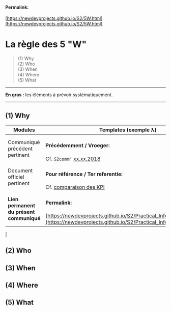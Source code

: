 <link rel="stylesheet" href="S2.css">

#### Permalink:
[https://newdevprojects.github.io/S2/5W.html](https://newdevprojects.github.io/S2/5W.html)
# La règle des 5 "W"

> (1) Why  
> (2) Who  
> (3) When  
> (4) Where  
> (5) What

----

<b>En gras :</b> les éléments à prévoir systématiquement.

---

## (1) Why

| Modules | Templates (exemple &lambda;) |
| --- | --- |
| Communiqué précédent pertinent | <h4>Précédemment / Vroeger:</h4>Cf. `S2comm'` [xx.xx.2018]() |
| Document officiel pertinent | <h4>Pour référence / Ter referentie:</h4>Cf. [comparaison des KPI](https://newdevprojects.github.io/S2/Comp_KPI.html) |
| <b>Lien permanent du présent communiqué</b> | <h4>Permalink:</h4>[https://newdevprojects.github.io/S2/Practical_Info_20180425.html](https://newdevprojects.github.io/S2/Practical_Info_20180425.html)
 |

## (2) Who

## (3) When

## (4) Where

## (5) What

